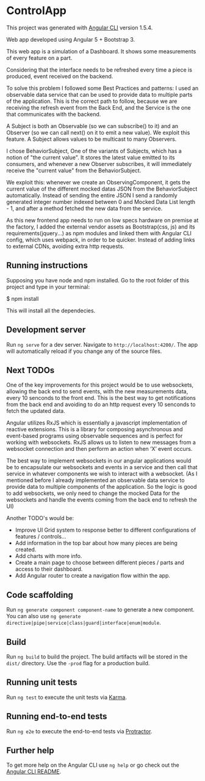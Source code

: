 # ControlApp

This project was generated with [Angular CLI](https://github.com/angular/angular-cli) version 1.5.4.

Web app developed using Angular 5 + Bootstrap 3.

This web app is a simulation of a Dashboard. It shows some measurements of every feature on a part.

Considering that the interface needs to be refreshed every time a piece is produced, event received
on the backend.

To solve this problem I followed some Best Practices and patterns: I used an observable data service that can be used to provide data to multiple parts of the application. This is the correct path to follow, because we are receiving the refresh event from the Back End, and the Service is the one that communicates with the backend.

A Subject is both an Observable (so we can subscribe() to it) and an Observer (so we can call next() on it to emit a new value). We exploit this feature. A Subject allows values to be multicast to many Observers.

I chose BehaviorSubject, One of the variants of Subjects, which has a notion of "the current value". It stores the latest value emitted to its consumers, and whenever a new Observer subscribes, it will immediately receive the "current value" from the BehaviorSubject.

We exploit this: whenever we create an ObservingComponent, it gets the current value of the different mocked datas JSON from the BehaviorSubject automatically. Instead of sending the entire JSON I send a randomly generated integer number indexed between 0 and Mocked Data List length - 1, and after a method fetched the new data from the service.

As this new frontend  app needs to run on low specs hardware on premise at the factory, I added the external vendor assets as Bootstrap(css, js) and its requirements(jquery...) as npm modules and linked them with Angular CLI config, which uses webpack, in order to be quicker. Instead of adding links to external CDNs, avoiding extra http requests.


## Running instructions

Supposing you have node and npm installed. Go to the root folder of this project and type in your terminal:

$ npm install

This will install all the dependecies.

## Development server

Run `ng serve` for a dev server. Navigate to `http://localhost:4200/`. The app will automatically reload if you change any of the source files.

## Next TODOs

One of the key improvements for this project would be to use websockets, allowing the back end to send events, with the new measurements data, every 10 senconds to the front end. This is the best way to get notifications from the back end and avoiding to do an http request every 10 senconds to fetch the updated data.

Angular utilizes RxJS which is essentially a javascript implementation of reactive extensions. This is a library for composing asynchronous and event-based programs using observable sequences and is perfect for working with websockets. RxJS allows us to listen to new messages from a websocket connection and then perform an action when ‘X’ event occurs. 

The best way to implement websockets in our angular applications would be to encapsulate our websockets and events in a service and then call that service in whatever components we wish to interact with a websocket. (As I mentioned before I already implemented an observable data service to provide data to multiple components of the application. So the logic is good to add websockets, we only need to change the mocked Data for the websockets and handle the events coming from the back end to refresh the UI)

Another TODO's would be:

* Improve UI Grid system to response better to different configurations of features / controls...
* Add information in the top bar about how many pieces are being created.
* Add charts with more info.
* Create a main page to choose between different pieces / parts and access to their dashboard.
* Add Angular router to create a navigation flow within the app.

## Code scaffolding

Run `ng generate component component-name` to generate a new component. You can also use `ng generate directive|pipe|service|class|guard|interface|enum|module`.

## Build

Run `ng build` to build the project. The build artifacts will be stored in the `dist/` directory. Use the `-prod` flag for a production build.

## Running unit tests

Run `ng test` to execute the unit tests via [Karma](https://karma-runner.github.io).

## Running end-to-end tests

Run `ng e2e` to execute the end-to-end tests via [Protractor](http://www.protractortest.org/).

## Further help

To get more help on the Angular CLI use `ng help` or go check out the [Angular CLI README](https://github.com/angular/angular-cli/blob/master/README.md).
